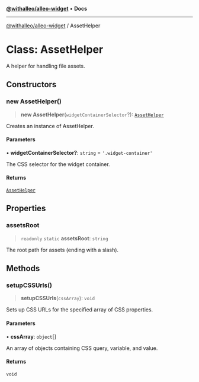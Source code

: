 [**@withalleo/alleo-widget**](../README.md) • **Docs**

***

[@withalleo/alleo-widget](../globals.md) / AssetHelper

# Class: AssetHelper

A helper for handling file assets.

## Constructors

### new AssetHelper()

> **new AssetHelper**(`widgetContainerSelector`?): [`AssetHelper`](AssetHelper.md)

Creates an instance of AssetHelper.

#### Parameters

• **widgetContainerSelector?**: `string` = `'.widget-container'`

The CSS selector for the widget container.

#### Returns

[`AssetHelper`](AssetHelper.md)

## Properties

### assetsRoot

> `readonly` `static` **assetsRoot**: `string`

The root path for assets (ending with a slash).

## Methods

### setupCSSUrls()

> **setupCSSUrls**(`cssArray`): `void`

Sets up CSS URLs for the specified array of CSS properties.

#### Parameters

• **cssArray**: `object`[]

An array of objects containing CSS query, variable, and value.

#### Returns

`void`
